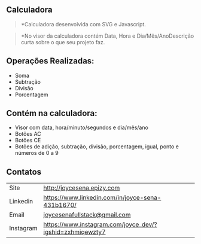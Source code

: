 ## Calculadora
> *Calculadora desenvolvida com SVG e Javascript.

> *No visor da calculadora contém Data, Hora e Dia/Mês/AnoDescrição curta sobre o que seu projeto faz.


## Operações Realizadas:
* Soma
* Subtração
* Divisão
* Porcentagem

## Contém na calculadora:
* Visor com data, hora/minuto/segundos e dia/mês/ano
* Botões AC
* Botões CE
* Botões de adição, subtração, divisão, porcentagem, igual, ponto e  números de 0 a 9


## Contatos

|           |                                                          |
|-----------|----------------------------------------------------------|
| Site      | http://joycesena.epizy.com                               |
| Linkedin  | https://www.linkedin.com/in/joyce-sena-431b1670/         |
| Email     | joycesenafullstack@gmail.com                             |
| Instagram | https://www.instagram.com/joyce_dev/?igshid=zxhmiqewzty7 |




